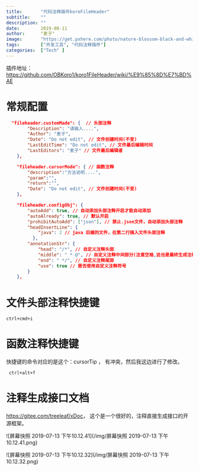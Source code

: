 ```yaml
---
title:       "代码注释插件koroFileHeader"
subtitle:    ""
description: ""
date:        2019-08-11
author:      "麦子"
image:       "https://get.pxhere.com/photo/nature-blossom-black-and-white-plant-photography-meadow-dandelion-flower-bloom-photo-summer-monochrome-close-flora-close-up-pointed-flower-seeds-eye-macro-photography-flowering-plant-daisy-family-monochrome-photography-plant-stem-land-plant-807646.jpg"
tags:        ["开发工具", "代码注释插件"]
categories:  ["Tech" ]
---
```


插件地址：https://github.com/OBKoro1/koro1FileHeader/wiki/%E9%85%8D%E7%BD%AE

# 常规配置

```json
  "fileheader.customMade": {  // 头部注释
        "Description": "请输入....",
        "Author": "麦子",
        "Date": "Do not edit", // 文件创建时间(不变)
        "LastEditTime": "Do not edit", // 文件最后编辑时间
        "LastEditors": "麦子" // 文件最后编辑者
    },

    "fileheader.cursorMode": { // 函数注释
        "description":"方法说明....",
        "param":"",
        "return":"",
        "Date": "Do not edit", // 文件创建时间(不变)
    },

    "fileheader.configObj": {
        "autoAdd": true, // 自动添加头部注释开启才能自动添加
        "autoAlready": true, // 默认开启
        "prohibitAutoAdd": ["json"], // 禁止.json文件，自动添加头部注释
        "headInsertLine": {
            "java": 2 // java 后缀的文件，在第二行插入文件头部注释
          },
        "annotationStr": {
            "head": "/*", // 自定义注释头部
            "middle": " * @", // 自定义注释中间部分(注意空格,这也是最终生成注释的一部分)
            "end": " */", // 自定义注释尾部
            "use": true // 是否使用自定义注释符号
        }
    },
```

# 文件头部注释快捷键

```
ctrl+cmd+i
```



# 函数注释快捷键

快捷键的命令对应的是这个：cursorTip ， 有冲突，然后我这边进行了修改。

```
 ctrl+alt+f
```



# 注释生成接口文档

<https://gitee.com/treeleaf/xDoc>， 这个是一个很好的，注释直接生成接口的开源框架。 

![屏幕快照 2019-07-13 下午10.12.41](/img/屏幕快照 2019-07-13 下午10.12.41.png)



![屏幕快照 2019-07-13 下午10.12.32](/img/屏幕快照 2019-07-13 下午10.12.32.png)

